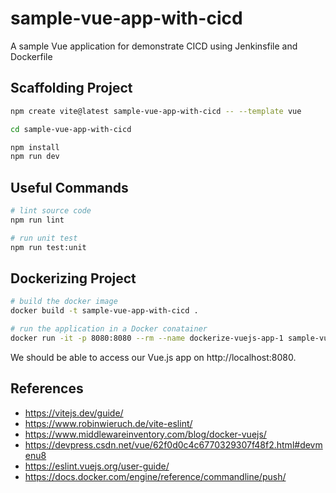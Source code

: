 # sample-vue-app-with-cicd

A sample Vue application for demonstrate CICD using Jenkinsfile and Dockerfile

## Scaffolding Project

```bash
npm create vite@latest sample-vue-app-with-cicd -- --template vue

cd sample-vue-app-with-cicd

npm install
npm run dev
```

## Useful Commands

```bash
# lint source code
npm run lint

# run unit test
npm run test:unit
```

## Dockerizing Project

```bash
# build the docker image
docker build -t sample-vue-app-with-cicd .

# run the application in a Docker conatainer
docker run -it -p 8080:8080 --rm --name dockerize-vuejs-app-1 sample-vue-app-with-cicd
```

We should be able to access our Vue.js app on http://localhost:8080.

## References

- https://vitejs.dev/guide/
- https://www.robinwieruch.de/vite-eslint/
- https://www.middlewareinventory.com/blog/docker-vuejs/
- https://devpress.csdn.net/vue/62f0d0c4c6770329307f48f2.html#devmenu8
- https://eslint.vuejs.org/user-guide/
- https://docs.docker.com/engine/reference/commandline/push/
